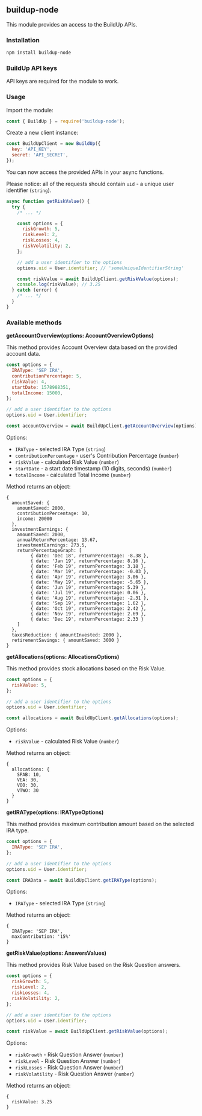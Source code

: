 ## buildup-node

This module provides an access to the BuildUp APIs.

### Installation

```bash
npm install buildup-node
```

### BuildUp API keys

API keys are required for the module to work.

### Usage

Import the module:

```javascript
const { BuildUp } = require('buildup-node');
```

Create a new client instance:

```javascript
const BuildUpClient = new BuildUp({
  key: 'API_KEY',
  secret: 'API_SECRET',
});
```

You can now access the provided APIs in your async functions.

Please notice: all of the requests should contain `uid` - a unique user identifier (`string`).

```javascript
async function getRiskValue() {
  try {
    /* ... */

    const options = {
      riskGrowth: 5,
      riskLevel: 2,
      riskLosses: 4,
      riskVolatility: 2,
    };

    // add a user identifier to the options
    options.uid = User.identifier; // 'someUniqueIdentifierString'

    const riskValue = await BuildUpClient.getRiskValue(options);
    console.log(riskValue); // 3.25
  } catch (error) {
    /* ... */
  }
}
```

### Available methods

**getAccountOverview(options: AccountOverviewOptions)**

This method provides Account Overview data based on the provided account data.

```javascript
const options = { 
  IRAType: 'SEP IRA',
  contributionPercentage: 5,
  riskValue: 4,
  startDate: 1578988351,
  totalIncome: 15000,
};

// add a user identifier to the options
options.uid = User.identifier;

const accountOverview = await BuildUpClient.getAccountOverview(options);
```

Options:

- `IRAType` - selected IRA Type (`string`)
- `comtributionPercentage` - user's Contribution Percentage (`number`)
- `riskValue` - calculated Risk Value (`number`)
- `startDate` - a start date timestamp (10 digits, seconds) (`number`)
- `totalIncome` - calculated Total Income (`number`)

Method returns an object:
```
{
  amountSaved: {
    amountSaved: 2000,
    contributionPercentage: 10,
    income: 20000
  },
  investmentEarnings: {
    amountSaved: 2000,
    annualReturnPercentage: 13.67,
    investmentEarnings: 273.5,
    returnPercentageGraph: [
         { date: 'Dec 18', returnPercentage: -8.38 },
         { date: 'Jan 19', returnPercentage: 8.16 },
         { date: 'Feb 19', returnPercentage: 3.18 },
         { date: 'Mar 19', returnPercentage: -0.03 },
         { date: 'Apr 19', returnPercentage: 3.06 },
         { date: 'May 19', returnPercentage: -5.65 },
         { date: 'Jun 19', returnPercentage: 5.39 },
         { date: 'Jul 19', returnPercentage: 0.06 },
         { date: 'Aug 19', returnPercentage: -2.31 },
         { date: 'Sep 19', returnPercentage: 1.62 },
         { date: 'Oct 19', returnPercentage: 2.42 },
         { date: 'Nov 19', returnPercentage: 2.69 },
         { date: 'Dec 19', returnPercentage: 2.33 }
    ]
  },
  taxesReduction: { amountInvested: 2000 },
  retirementSavings: { amountSaved: 3000 }
}
```

**getAllocations(options: AllocationsOptions)**

This method provides stock allocations based on the Risk Value.

```javascript
const options = {
  riskValue: 5,
};

// add a user identifier to the options
options.uid = User.identifier;

const allocations = await BuildUpClient.getAllocations(options);
```

Options:

- `riskValue` - calculated Risk Value (`number`)

Method returns an object:
```
{
  allocations: {
    SPAB: 10,
    VEA: 30,
    VOO: 30,
    VTWO: 30
  }
}
```

**getIRAType(options: IRATypeOptions)**

This method provides maximum contribution amount based on the selected IRA type.

```javascript
const options = {
  IRAType: 'SEP IRA',
};

// add a user identifier to the options
options.uid = User.identifier;

const IRAData = await BuildUpClient.getIRAType(options);
```

Options:

- `IRAType` - selected IRA Type (`string`)

Method returns an object:
```
{
  IRAType: 'SEP IRA',
  maxContribution: '15%'
}
```

**getRiskValue(options: AnswersValues)**

This method provides Risk Value based on the Risk Question answers.

```javascript
const options = {
  riskGrowth: 5,
  riskLevel: 2,
  riskLosses: 4,
  riskVolatility: 2,
};

// add a user identifier to the options
options.uid = User.identifier;

const riskValue = await BuildUpClient.getRiskValue(options);
```

Options:

- `riskGrowth` - Risk Question Answer (`number`)
- `riskLevel` - Risk Question Answer (`number`)
- `riskLosses` - Risk Question Answer (`number`)
- `riskVolatility` - Risk Question Answer (`number`)

Method returns an object:
```
{
  riskValue: 3.25
}
```
